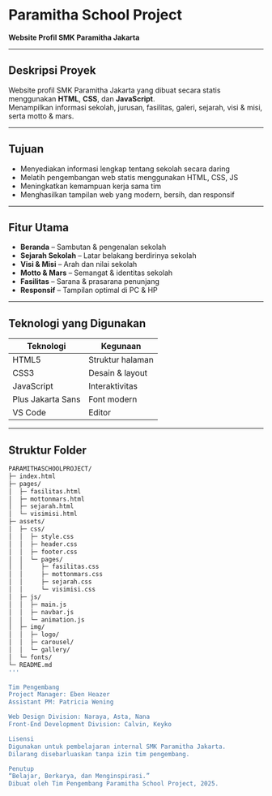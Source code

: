 # Paramitha School Project
**Website Profil SMK Paramitha Jakarta**

---

## Deskripsi Proyek
Website profil SMK Paramitha Jakarta yang dibuat secara statis menggunakan **HTML**, **CSS**, dan **JavaScript**.  
Menampilkan informasi sekolah, jurusan, fasilitas, galeri, sejarah, visi & misi, serta motto & mars.

---

## Tujuan
- Menyediakan informasi lengkap tentang sekolah secara daring  
- Melatih pengembangan web statis menggunakan HTML, CSS, JS  
- Meningkatkan kemampuan kerja sama tim  
- Menghasilkan tampilan web yang modern, bersih, dan responsif  

---

## Fitur Utama
- **Beranda** – Sambutan & pengenalan sekolah  
- **Sejarah Sekolah** – Latar belakang berdirinya sekolah  
- **Visi & Misi** – Arah dan nilai sekolah  
- **Motto & Mars** – Semangat & identitas sekolah  
- **Fasilitas** – Sarana & prasarana penunjang  
- **Responsif** – Tampilan optimal di PC & HP  

---

## Teknologi yang Digunakan
| Teknologi | Kegunaan |
|-----------|----------|
| HTML5     | Struktur halaman |
| CSS3      | Desain & layout |
| JavaScript| Interaktivitas |
| Plus Jakarta Sans | Font modern |
| VS Code   | Editor |

---

## Struktur Folder
```bash
PARAMITHASCHOOLPROJECT/
├─ index.html
├─ pages/
│  ├─ fasilitas.html
│  ├─ mottonmars.html
│  ├─ sejarah.html
│  └─ visimisi.html
├─ assets/
│  ├─ css/
│  │  ├─ style.css
│  │  ├─ header.css
│  │  ├─ footer.css
│  │  └─ pages/
│  │     ├─ fasilitas.css
│  │     ├─ mottonmars.css
│  │     ├─ sejarah.css
│  │     └─ visimisi.css
│  ├─ js/
│  │  ├─ main.js
│  │  ├─ navbar.js
│  │  └─ animation.js
│  ├─ img/
│  │  ├─ logo/
│  │  ├─ carousel/
│  │  └─ gallery/
│  └─ fonts/
└─ README.md
'''

Tim Pengembang
Project Manager: Eben Heazer
Assistant PM: Patricia Wening

Web Design Division: Naraya, Asta, Nana
Front-End Development Division: Calvin, Keyko

Lisensi
Digunakan untuk pembelajaran internal SMK Paramitha Jakarta.
Dilarang disebarluaskan tanpa izin tim pengembang.

Penutup
“Belajar, Berkarya, dan Menginspirasi.”
Dibuat oleh Tim Pengembang Paramitha School Project, 2025.